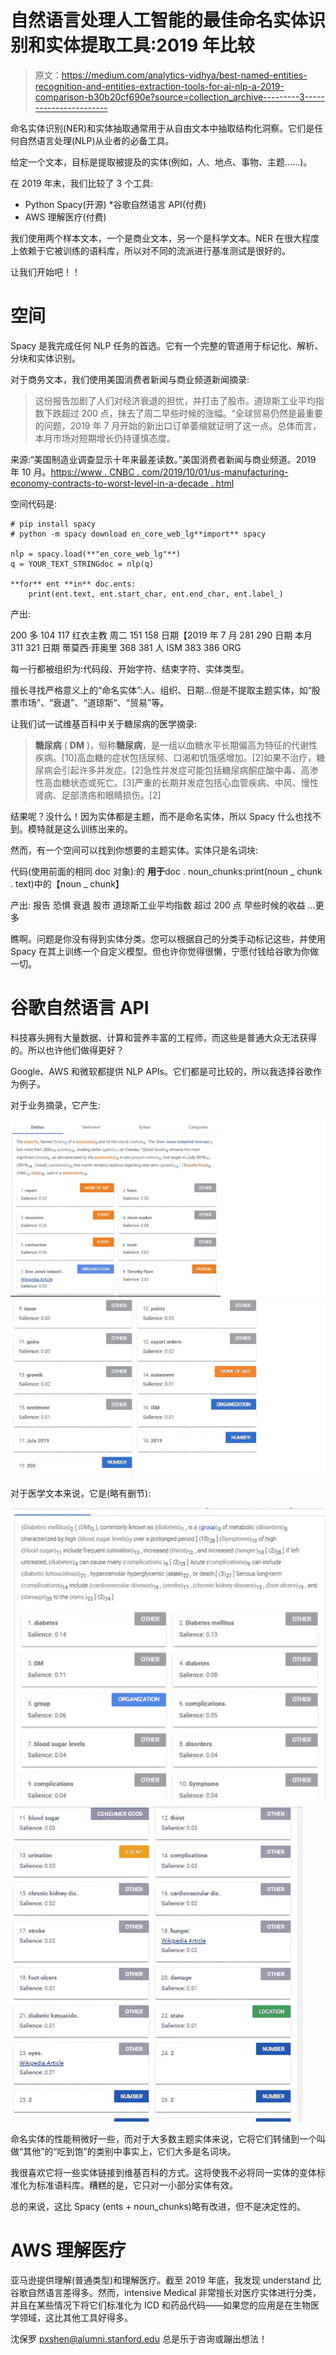 # 自然语言处理人工智能的最佳命名实体识别和实体提取工具:2019 年比较

> 原文：<https://medium.com/analytics-vidhya/best-named-entities-recognition-and-entities-extraction-tools-for-ai-nlp-a-2019-comparison-b30b20cf690e?source=collection_archive---------3----------------------->

命名实体识别(NER)和实体抽取通常用于从自由文本中抽取结构化洞察。它们是任何自然语言处理(NLP)从业者的必备工具。

给定一个文本，目标是提取被提及的实体(例如，人、地点、事物、主题……)。

在 2019 年末，我们比较了 3 个工具:
* Python Spacy(开源)
*谷歌自然语言 API(付费)
* AWS 理解医疗(付费)

我们使用两个样本文本，一个是商业文本，另一个是科学文本。NER 在很大程度上依赖于它被训练的语料库，所以对不同的流派进行基准测试是很好的。

让我们开始吧！！

# 空间

Spacy 是我完成任何 NLP 任务的首选。它有一个完整的管道用于标记化、解析、分块和实体识别。

对于商务文本，我们使用美国消费者新闻与商业频道新闻摘录:

> 这份报告加剧了人们对经济衰退的担忧，并打击了股市。道琼斯工业平均指数下跌超过 200 点，抹去了周二早些时候的涨幅。“全球贸易仍然是最重要的问题，2019 年 7 月开始的新出口订单萎缩就证明了这一点。总体而言，本月市场对短期增长仍持谨慎态度。

来源:“美国制造业调查显示十年来最差读数。”美国消费者新闻与商业频道。2019 年 10 月。[https://www . CNBC . com/2019/10/01/us-manufacturing-economy-contracts-to-worst-level-in-a-decade . html](https://www.cnbc.com/2019/10/01/us-manufacturing-economy-contracts-to-worst-level-in-a-decade.html)

空间代码是:

```
# pip install spacy
# python -m spacy download en_core_web_lg**import** spacy

nlp = spacy.load(**"en_core_web_lg"**)
q = YOUR_TEXT_STRINGdoc = nlp(q)

**for** ent **in** doc.ents:
    print(ent.text, ent.start_char, ent.end_char, ent.label_)
```

产出:

200 多 104 117 红衣主教
周二 151 158 日期【2019 年 7 月 281 290 日期
本月 311 321 日期
蒂莫西·菲奥里 368 381 人
ISM 383 386 ORG

每一行都被组织为:代码段、开始字符、结束字符、实体类型。

擅长寻找严格意义上的“命名实体”:人、组织、日期...但是不提取主题实体，如“股票市场”、“衰退”、“道琼斯”、“贸易”等。

让我们试一试维基百科中关于糖尿病的医学摘录:

> **糖尿病** ( **DM** )，俗称**糖尿病**，是一组以血糖水平长期偏高为特征的代谢性疾病。[10]高血糖的症状包括尿频、口渴和饥饿感增加。[2]如果不治疗，糖尿病会引起许多并发症。[2]急性并发症可能包括糖尿病酮症酸中毒、高渗性高血糖状态或死亡。[3]严重的长期并发症包括心血管疾病、中风、慢性肾病、足部溃疡和眼睛损伤。[2]

结果呢？没什么！因为实体都是主题，而不是命名实体，所以 Spacy 什么也找不到。模特就是这么训练出来的。

然而，有一个空间可以找到你想要的主题实体。实体只是名词块:

代码(使用前面的相同 doc 对象):的
**用于**doc . noun_chunks:print(noun _ chunk . text)中的【noun _ chunk】

产出:
报告
恐惧
衰退
股市
道琼斯工业平均指数
超过 200 点
早些时候的收益
…更多

瞧啊。问题是你没有得到实体分类。您可以根据自己的分类手动标记这些，并使用 Spacy 在其上训练一个自定义模型。但也许你觉得很懒，宁愿付钱给谷歌为你做一切。

# 谷歌自然语言 API

科技寡头拥有大量数据、计算和营养丰富的工程师，而这些是普通大众无法获得的。所以也许他们做得更好？

Google、AWS 和微软都提供 NLP APIs。它们都是可比较的，所以我选择谷歌作为例子。

对于业务摘录，它产生:

![](img/8e33a70c953f8a05a3f1523045253322.png)![](img/ed18427b7c770a638fbb20706989571e.png)

对于医学文本来说，它是(略有删节):

![](img/fc96020c9296c4e631b4a5c2ad596a53.png)![](img/5e085d65ce7d59eb41cc1a4e4b883115.png)

命名实体的性能稍微好一些，而对于大多数主题实体来说，它将它们转储到一个叫做“其他”的“吃到饱”的类别中事实上，它们大多是名词块。

我很喜欢它将一些实体链接到维基百科的方式。这将使我不必将同一实体的变体标准化为标准语料库。糟糕的是，它只对一小部分实体有效。

总的来说，这比 Spacy (ents + noun_chunks)略有改进，但不是决定性的。

# AWS 理解医疗

亚马逊提供理解(普通类型)和理解医疗。截至 2019 年底，我发现 understand 比谷歌自然语言差得多。然而，intensive Medical 非常擅长对医疗实体进行分类，并且在某些情况下将它们标准化为 ICD 和药品代码——如果您的应用是在生物医学领域，这比其他工具好得多。

沈保罗
pxshen@alumni.stanford.edu
总是乐于咨询或蹦出想法！